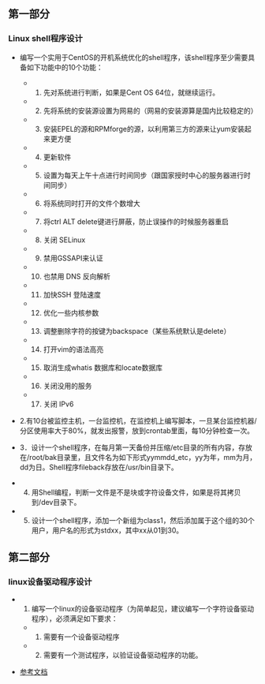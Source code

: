 ## 第一部分

### Linux shell程序设计
- 编写一个实用于CentOS的开机系统优化的shell程序，该shell程序至少需要具备如下功能中的10个功能：
  - 1)	先对系统进行判断，如果是Cent OS 64位，就继续运行。
  - 2)	先将系统的安装源设置为网易的（网易的安装源算是国内比较稳定的）
  - 3)	安装EPEL的源和RPMforge的源，以利用第三方的源来让yum安装起来更方便
  - 4)	更新软件
  - 5)	设置为每天上午十点进行时间同步（跟国家授时中心的服务器进行时间同步）
  - 6)	将系统同时打开的文件个数增大
  - 7)	将ctrl ALT delete键进行屏蔽，防止误操作的时候服务器重启
  - 8)	关闭 SELinux 
  - 9)	禁用GSSAPI来认证
  - 10)	也禁用 DNS 反向解析
  - 11)	加快SSH 登陆速度
  - 12)	优化一些内核参数
  - 13)	调整删除字符的按键为backspace（某些系统默认是delete）
  - 14)	打开vim的语法高亮
  - 15)	取消生成whatis 数据库和locate数据库
  - 16)	关闭没用的服务
  - 17)	关闭 IPv6 

- 2.有10台被监控主机，一台监控机，在监控机上编写脚本，一旦某台监控机器/分区使用率大于80%，就发出报警，放到crontab里面，每10分钟检查一次。

- 3．设计一个shell程序，在每月第一天备份并压缩/etc目录的所有内容，存放在/root/bak目录里，且文件名为如下形式yymmdd_etc，yy为年，mm为月，dd为日。Shell程序fileback存放在/usr/bin目录下。

- 4. 用Shell编程，判断一文件是不是块或字符设备文件，如果是将其拷贝到/dev目录下。

- 5. 设计一个shell程序，添加一个新组为class1，然后添加属于这个组的30个用户，用户名的形式为stdxx，其中xx从01到30。

## 第二部分

### linux设备驱动程序设计
  - 1. 编写一个linux的设备驱动程序（为简单起见，建议编写一个字符设备驱动程序），必须满足如下要求：
      - 1)	需要有一个设备驱动程序
      - 2)	需要有一个测试程序，以验证设备驱动程序的功能。

- [参考文档](https://www.cnblogs.com/chen-farsight/p/6155518.html#unit3.1.5)
